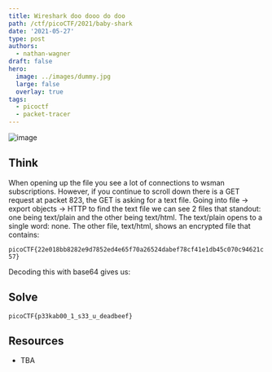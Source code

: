 ```yaml
---
title: Wireshark doo dooo do doo
path: /ctf/picoCTF/2021/baby-shark
date: '2021-05-27'
type: post
authors:
  - nathan-wagner
draft: false
hero:
  image: ../images/dummy.jpg
  large: false
  overlay: true
tags:
  - picoctf
  - packet-tracer
---
```

![image](https://user-images.githubusercontent.com/71365470/112552515-3174ca80-8d80-11eb-95e2-347426f611a8.png)

## Think

When opening up the file you see a lot of connections to wsman subscriptions. However, if you continue to scroll down there is a GET request at packet 823, the GET is asking for a text file. Going into file -> export objects -> HTTP to find the text file we can see 2 files that standout: one being text/plain and the other being text/html. The text/plain opens to a single word: none. The other file, text/html, shows an encrypted file that contains:

```picoCTF{22e018bb8282e9d7852ed4e65f70a26524dabef78cf41e1db45c070c94621c57}```

Decoding this with base64 gives us:


## Solve
```picoCTF{p33kab00_1_s33_u_deadbeef}```

## Resources
- TBA
